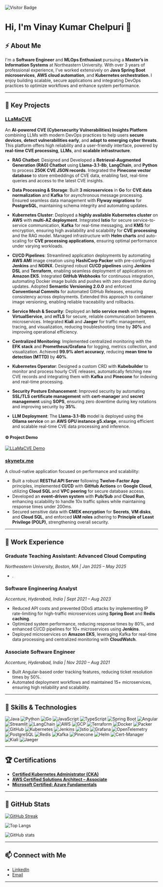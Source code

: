 ![Visitor Badge](https://visitor-badge.laobi.icu/badge?page_id=vk-NEU7)

# Hi, I'm Vinay Kumar Chelpuri 👋

## ⚡ About Me  
I'm a **Software Engineer** and **MLOps Enthusiast** pursuing a **Master’s in Information Systems** at Northeastern University. With over 3 years of professional experience, I've worked extensively on **Java Spring Boot microservices**, **AWS cloud automation**, and **Kubernetes orchestration**. I enjoy building scalable, secure applications and integrating DevOps practices to optimize workflows and enhance system performance.

---

## 🚀 Key Projects

### **[LLaMaCVE](https://github.com/cyse7125-su24-team10)**  
An **AI-powered CVE (Cybersecurity Vulnerabilities) Insights Platform** combining LLMs with modern DevOps practices to help users **secure devices**, **detect vulnerabilities early**, and **adapt to emerging cyber threats**. This platform offers high reliability and a user-friendly interface, powered by **real-time CVE processing**, **LLMs**, and **scalable infrastructure**.

- **RAG Chatbot**: Designed and Developed a **Retrieval-Augmented Generation (RAG) Chatbot** using **Llama-3.1-8b**, **LangChain**, and **Python** to process **250K CVE JSON records**. Integrated the **Pinecone vector database** to store embeddings of CVE data, enabling fast, real-time queries and access to the latest CVE insights.

- **Data Processing & Storage**: Built **3 microservices** in **Go** for **CVE data normalization** and **Kafka** for asynchronous message processing. Ensured seamless data management with **Flyway migrations** for **PostgreSQL**, maintaining schema integrity and automating updates.

- **Kubernetes Cluster**: Deployed a **highly available Kubernetes cluster** on **AWS** with **multi-AZ deployment**. Integrated **Istio** for secure service-to-service communication, **Kafka** for real-time messaging, and **KMS** for encryption, ensuring high availability and scalability for **CVE processing** and the RAG model. Managed infrastructure with **Helm charts** and auto-scaling for **CVE processing applications**, ensuring optimal performance under varying workloads.

- **CI/CD Pipelines**: Streamlined application deployments by automating **AWS AMI** image creation using **HashiCorp Packer** with pre-configured **Jenkins** and **NGINX**. Designed robust **CI/CD pipelines** using **Jenkins DSL** and **Terraform**, enabling seamless deployment of applications on **Amazon EKS**. Integrated **GitHub Webhooks** for continuous integration, automating Docker image builds and pushes with zero downtime during updates. Adopted **Semantic Versioning 2.0.0** and enforced **Conventional Commits** for automated GitHub Releases, ensuring consistency across deployments. Extended this approach to container image versioning, enabling reliable traceability and rollbacks.

- **Service Mesh & Security**: Deployed an **Istio service mesh** with **Ingress**, **VirtualService**, and **mTLS** for secure, reliable communication between microservices. Integrated **Kiali** and **Jaeger** for traffic management, tracing, and visualization, reducing troubleshooting time by **30%** and improving operational efficiency.

- **Centralized Monitoring**: Implemented centralized monitoring with the **EFK stack** and **Prometheus/Grafana** for logging, metrics collection, and visualization. Achieved **99.9% alert accuracy**, reducing **mean time to detection (MTTD)** by **40%**.

- **Kubernetes Operator**: Designed a custom CRD with **Kubebuilder** to monitor and process hourly CVE releases, automatically fetching new CVE records and integrating them with **Kafka** and **Pinecone** for indexing and real-time processing.

- **Security Posture Enhancement**: Improved security by automating **SSL/TLS certificate management** with **cert-manager** and **secret management** using **SOPS**, ensuring zero downtime during key rotations and improving security by **35%**.

- **LLM Deployment**: The **Llama-3.1-8b** model is deployed using the **Ollama service** on an **AWS GPU instance g5.xlarge**, ensuring efficient and scalable real-time CVE data processing and inference.

#### ⚙ Project Demo  
[![LLaMaCVE Demo](https://img.youtube.com/vi/WlghN6UE7YA/0.jpg)](https://www.youtube.com/watch?v=WlghN6UE7YA)


### **[skynetx.me](https://github.com/cloudapp6225)**  
A cloud-native application focused on performance and scalability:  
- Built a robust **RESTful API Server** following **Twelve-Factor App** principles, implemented **CI/CD** with **GitHub Actions** on **Google Cloud**, utilizing **Cloud SQL** and **VPC peering** for secure database access.  
- Developed an **event-driven system** with **Pub/Sub** and **Cloud Run**, enhancing scalability to handle 10x traffic spikes while maintaining response times under 200ms.  
- Secured sensitive data with **CMEK encryption** for **Secrets**, **VM disks**, and **Cloud SQL**, and enforced **IAM roles** adhering to **Principle of Least Privilege (POLP)**, strengthening overall security.  

---

## 💼 Work Experience  

### **Graduate Teaching Assistant: Advanced Cloud Computing**  
*Northeastern University, Boston, MA | Jan 2025 – May 2025*  
- .  

### **Software Engineering Analyst**  
*Accenture, Hyderabad, India | Sept 2021 – Aug 2023*  
- Reduced API costs and prevented DDoS attacks by implementing IP rate-limiting for high-traffic microservices using **Spring Boot** and **Redis caching**.  
- Optimized system performance, reducing response times by 80%, and enhanced CI/CD pipelines for 10+ microservices using **Jenkins**.  
- Deployed microservices on **Amazon EKS**, leveraging Kafka for real-time data processing and centralized monitoring with **CloudWatch**.  

### **Associate Software Engineer**  
*Accenture, Hyderabad, India | Nov 2020 – Aug 2021*  
- Built Angular-based order tracking features, reducing ticket resolution times by 50%.  
- Automated deployment workflows and maintained 15+ microservices, ensuring high reliability and scalability.  

---

## 🔧 Skills & Technologies
![Java](https://img.shields.io/badge/Java-ED8B00?logo=java&logoColor=white)
![Python](https://img.shields.io/badge/Python-3776AB?logo=python&logoColor=white)
![Go](https://img.shields.io/badge/Go-00ADD8?logo=go&logoColor=white)
![JavaScript](https://img.shields.io/badge/JavaScript-F7DF1E?logo=javascript&logoColor=black)
![TypeScript](https://img.shields.io/badge/TypeScript-007ACC?logo=typescript&logoColor=white)
![Spring Boot](https://img.shields.io/badge/Spring%20Boot-6DB33F?logo=spring-boot&logoColor=white)
![Angular](https://img.shields.io/badge/Angular-DD0031?logo=angular&logoColor=white)
![Streamlit](https://img.shields.io/badge/Streamlit-FF4B4B?logo=streamlit&logoColor=white)
![LangChain](https://img.shields.io/badge/LangChain-FF5733?logo=chainlink&logoColor=white)
![AWS](https://img.shields.io/badge/Amazon_AWS-232F3E?logo=amazon-aws&logoColor=white)
![GCP](https://img.shields.io/badge/Google_Cloud-4285F4?logo=google-cloud&logoColor=white)
![Terraform](https://img.shields.io/badge/Terraform-623CE4?logo=terraform&logoColor=white)
![Docker](https://img.shields.io/badge/Docker-2496ED?logo=docker&logoColor=white)
![Packer](https://img.shields.io/badge/packer-%23E7EEF0.svg?logo=packer&logoColor=%2302A8EF)
![GitHub](https://img.shields.io/badge/GitHub-181717?logo=github&logoColor=white)
![Kubernetes](https://img.shields.io/badge/Kubernetes-326CE5?logo=kubernetes&logoColor=white)
![Jenkins](https://img.shields.io/badge/Jenkins-D24939?logo=jenkins&logoColor=white)
![Istio](https://img.shields.io/badge/Istio-466BB0?logo=istio&logoColor=white)
![Grafana](https://img.shields.io/badge/Grafana-F46800?logo=grafana&logoColor=white)
![OpenTelemetry](https://img.shields.io/badge/OpenTelemetry-3b82f6?logo=openTelemetry&logoColor=white)
![PostgreSQL](https://img.shields.io/badge/PostgreSQL-336791?logo=postgresql&logoColor=white)
![Redis](https://img.shields.io/badge/Redis-DC382D?logo=redis&logoColor=white)
![Kafka](https://img.shields.io/badge/Kafka-231F20?logo=apache-kafka&logoColor=white)
![Pinecone](https://img.shields.io/badge/Pinecone-00B1B0?logo=pinecone&logoColor=white)
![Helm](https://img.shields.io/badge/Helm-0F1689?logo=helm&logoColor=white)
![Cert-Manager](https://img.shields.io/badge/Cert%20Manager-00A99D?logo=cert-manager&logoColor=white)
![Kiali](https://img.shields.io/badge/Kiali-5F8D61?logo=kiali&logoColor=white)
![Jaeger](https://img.shields.io/badge/Jaeger-00B4B6?logo=jaeger&logoColor=white)



---

## 🏆 Certifications  
- **[Certified Kubernetes Administrator (CKA)](https://www.credly.com/badges/b88a39e3-bc9a-43a1-a597-19bb700b3a50/public_url)**  
- **[AWS Certified Solutions Architect – Associate](https://www.credly.com/badges/a0773eaf-4d97-48d8-960c-48a0cb43abd0/public_url)**
- **[Microsoft Certified: Azure Fundamentals](https://www.credly.com/badges/c0044ba4-af2c-4bd9-ad60-ac8705fd1c4f/public_url)**   

---
## 🥷 GitHub Stats

[![GitHub Streak](https://streak-stats.demolab.com/?user=vk-NEU7)](https://git.io/streak-stats)

![Top Langs](https://github-readme-stats.vercel.app/api/top-langs/?username=vk-NEU7&size_weight=0.5&count_weight=0.5)

![GitHub stats](https://github-readme-stats.vercel.app/api?username=vk-NEU7&show_icons=true&theme=radical)

---

## 📫 Connect with Me  
- [LinkedIn](https://linkedin.com/in/vinaychelpuri) 
- [Email](mailto:chelpuri.v@northeastern.edu)  

---

